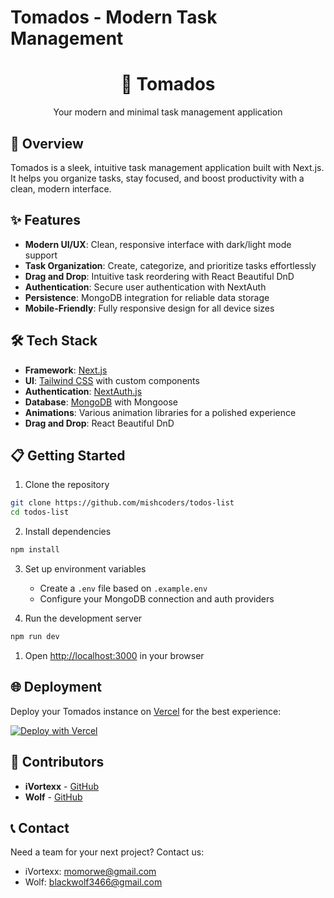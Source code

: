 # Tomados - Modern Task Management

<div align="center">
  <h1>📝 Tomados</h1>
  <p>Your modern and minimal task management application</p>
</div>

## 🚀 Overview

Tomados is a sleek, intuitive task management application built with Next.js. It helps you organize tasks, stay focused, and boost productivity with a clean, modern interface.

## ✨ Features

- **Modern UI/UX**: Clean, responsive interface with dark/light mode support
- **Task Organization**: Create, categorize, and prioritize tasks effortlessly
- **Drag and Drop**: Intuitive task reordering with React Beautiful DnD
- **Authentication**: Secure user authentication with NextAuth
- **Persistence**: MongoDB integration for reliable data storage
- **Mobile-Friendly**: Fully responsive design for all device sizes

## 🛠️ Tech Stack

- **Framework**: [Next.js](https://nextjs.org/)
- **UI**: [Tailwind CSS](https://tailwindcss.com/) with custom components
- **Authentication**: [NextAuth.js](https://next-auth.js.org/)
- **Database**: [MongoDB](https://www.mongodb.com/) with Mongoose
- **Animations**: Various animation libraries for a polished experience
- **Drag and Drop**: React Beautiful DnD

## 📋 Getting Started

1. Clone the repository
```bash
git clone https://github.com/mishcoders/todos-list
cd todos-list
```

2. Install dependencies
```bash
npm install
```

3. Set up environment variables
   - Create a `.env` file based on `.example.env`
   - Configure your MongoDB connection and auth providers

4. Run the development server
```bash
npm run dev
```

1. Open [http://localhost:3000](http://localhost:3000) in your browser

## 🌐 Deployment

Deploy your Tomados instance on [Vercel](https://vercel.com) for the best experience:

[![Deploy with Vercel](https://vercel.com/button)](https://vercel.com/new/clone?repository-url=https%3A%2F%2Fgithub.com%2Fiyousefosama%2Ftodos-list)

## 🤝 Contributors

- **iVortexx** - [GitHub](https://github.com/iVortexx)
- **Wolf** - [GitHub](https://github.com/iyousefosama)

## 📞 Contact

Need a team for your next project? Contact us:

- iVortexx: momorwe@gmail.com
- Wolf: blackwolf3466@gmail.com

